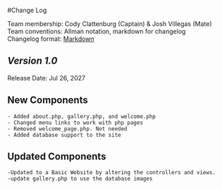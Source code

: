 #Change Log

Team membership:  Cody Clattenburg (Captain) & Josh Villegas (Mate)  
Team conventions: Allman notation, markdown for changelog  
Changelog format: [Markdown](https://github.com/adam-p/markdown-here/wiki/Markdown-Cheatsheet) 

## *Version 1.0*

Release Date: Jul 26, 2027

## New Components
    - Added about.php, gallery.php, and welcome.php
    - Changed menu links to work with php pages
    - Removed welcome_page.php. Not needed
    - Added database support to the site

## Updated Components
    -Updated to a Basic Website by altering the controllers and views.
    -update gallery.php to use the database images